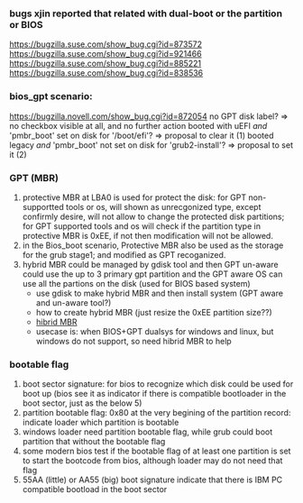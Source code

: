 ### bugs xjin reported that related with dual-boot or the partition or BIOS
https://bugzilla.suse.com/show_bug.cgi?id=873572
https://bugzilla.suse.com/show_bug.cgi?id=921466
https://bugzilla.suse.com/show_bug.cgi?id=885221
https://bugzilla.suse.com/show_bug.cgi?id=838536


### bios_gpt scenario:
https://bugzilla.novell.com/show_bug.cgi?id=872054
	  no GPT disk label?
	    => no checkbox visible at all, and no further action
	  booted with uEFI _and_ 'pmbr_boot' set on disk for '/boot/efi'?
	    => proposal to clear it (1)
	  booted legacy _and_ 'pmbr_boot' not set on disk for 'grub2-install'?
	    => proposal to set it (2)


### GPT (MBR)
1. protective MBR at LBA0 is used for protect the disk: for GPT non-supportted tools or os, will shown as unrecgonized type, except confirmly desire, will not allow to change the protected disk partitions; for GPT supported tools and os will check if the partition type in protective MBR is 0xEE, if not then modification will not be allowed.
2. in the Bios_boot scenario, Protective MBR also be used as the storage for the grub stage1; and modified as GPT recoganized.
3. hybrid MBR could be managed by gdisk tool and then GPT un-aware could use the up to 3 primary gpt partition and the GPT aware OS can use all the partions on the disk (used for BIOS based system)
	* use gdisk to make hybrid MBR and then install system (GPT aware and un-aware tool?)
	* how to create hybrid MBR (just resize the 0xEE partition size??)
	* [hibrid MBR](http://www.rodsbooks.com/gdisk/hybrid.html)
	* usecase is: when BIOS+GPT dualsys for windows and linux, but windows do not support, so need hibrid MBR to help



### bootable flag
1. boot sector signature: for bios to recognize which disk could be used for boot up (bios see it as indicator if there is compatible bootloader in the boot sector, just as the below 5)
2. partition bootable flag: 0x80 at the very begining of the partition record: indicate loader which partition is bootable
3. windows loader need partition bootable flag, while grub could boot partition that without the bootable flag
4. some modern bios test if the bootable flag of at least one partition is set to start the bootcode from bios, although loader may do not need that flag
5. 55AA (little) or AA55 (big) boot signature indicate that there is IBM PC compatible bootload in the boot sector 


### 

